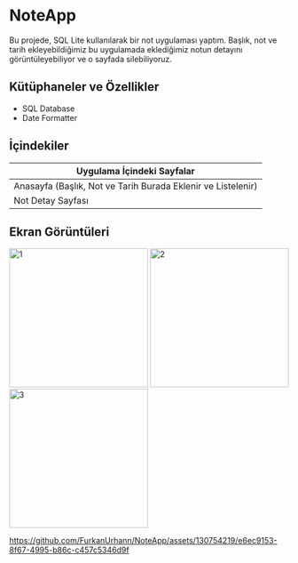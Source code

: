 # NoteApp
Bu projede, SQL Lite kullanılarak bir not uygulaması yaptım. Başlık, not ve tarih ekleyebildiğimiz bu uygulamada eklediğimiz notun detayını görüntüleyebiliyor ve o sayfada silebiliyoruz.
## Kütüphaneler ve Özellikler

<ul>
  <li>SQL Database</li>
  <li>Date Formatter</li>
  </ul>
  
  ## İçindekiler
|    Uygulama İçindeki Sayfalar       |
|-----------|
| Anasayfa (Başlık, Not ve Tarih Burada Eklenir ve Listelenir)  |
| Not Detay Sayfası   |


## Ekran Görüntüleri

<div>
  <img src="https://github.com/FurkanUrhann/NoteApp/assets/130754219/4f322e07-4131-44fe-978e-6dcb97edc76d" alt="1" width="250">
  <img src="https://github.com/FurkanUrhann/NoteApp/assets/130754219/b31be670-72b0-4a67-8cec-61ccc928f9d2" alt="2" width="250">
  <img src="https://github.com/FurkanUrhann/NoteApp/assets/130754219/81e11ae2-d192-49e6-93ac-ee81dd58aa4f" alt="3" width="250">



</div>
 
 




https://github.com/FurkanUrhann/NoteApp/assets/130754219/e6ec9153-8f67-4995-b86c-c457c5346d9f






